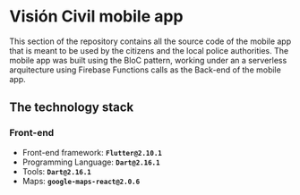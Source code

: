 # Visión Civil mobile app

This section of the repository contains all the source code of the mobile app that is meant to be used by the citizens and the local police authorities. The mobile app was built using the BloC pattern, working under an a serverless arquitecture using Firebase Functions calls as the Back-end of the mobile app.

## **The technology stack**

### **Front-end**
* Front-end framework: **`Flutter@2.10.1`**
* Programming Language: **`Dart@2.16.1`**
* Tools: **`Dart@2.16.1`**
* Maps: **`google-maps-react@2.0.6`**


